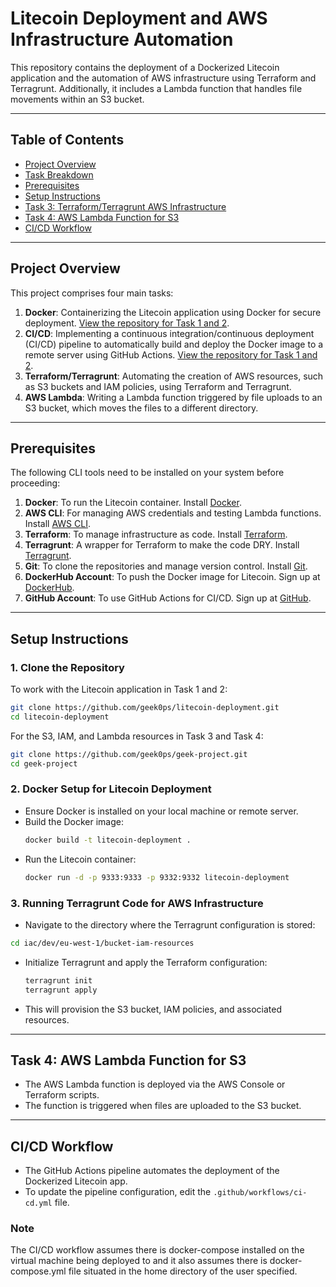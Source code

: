 # **Litecoin Deployment and AWS Infrastructure Automation**

This repository contains the deployment of a Dockerized Litecoin application and the automation of AWS infrastructure using Terraform and Terragrunt. Additionally, it includes a Lambda function that handles file movements within an S3 bucket.

---

## **Table of Contents**
- [Project Overview](#project-overview)
- [Task Breakdown](#task-breakdown)
- [Prerequisites](#prerequisites)
- [Setup Instructions](#setup-instructions)
- [Task 3: Terraform/Terragrunt AWS Infrastructure](#task-3-terraformterragrunt-aws-infrastructure)
- [Task 4: AWS Lambda Function for S3](#task-4-aws-lambda-function-for-s3)
- [CI/CD Workflow](#cicd-workflow)

---

## **Project Overview**

This project comprises four main tasks:
1. **Docker**: Containerizing the Litecoin application using Docker for secure deployment. [View the repository for Task 1 and 2](https://github.com/geek0ps/litecoin-deployment).
2. **CI/CD**: Implementing a continuous integration/continuous deployment (CI/CD) pipeline to automatically build and deploy the Docker image to a remote server using GitHub Actions. [View the repository for Task 1 and 2](https://github.com/geek0ps/litecoin-deployment).
3. **Terraform/Terragrunt**: Automating the creation of AWS resources, such as S3 buckets and IAM policies, using Terraform and Terragrunt.
4. **AWS Lambda**: Writing a Lambda function triggered by file uploads to an S3 bucket, which moves the files to a different directory.

---

## **Prerequisites**

The following CLI tools need to be installed on your system before proceeding:

1. **Docker**: To run the Litecoin container. Install [Docker](https://docs.docker.com/get-docker/).
2. **AWS CLI**: For managing AWS credentials and testing Lambda functions. Install [AWS CLI](https://aws.amazon.com/cli/).
3. **Terraform**: To manage infrastructure as code. Install [Terraform](https://learn.hashicorp.com/tutorials/terraform/install-cli).
4. **Terragrunt**: A wrapper for Terraform to make the code DRY. Install [Terragrunt](https://terragrunt.gruntwork.io/docs/getting-started/install/).
5. **Git**: To clone the repositories and manage version control. Install [Git](https://git-scm.com/book/en/v2/Getting-Started-Installing-Git).
6. **DockerHub Account**: To push the Docker image for Litecoin. Sign up at [DockerHub](https://hub.docker.com/).
7. **GitHub Account**: To use GitHub Actions for CI/CD. Sign up at [GitHub](https://github.com/).

---

## **Setup Instructions**

### **1. Clone the Repository**

To work with the Litecoin application in Task 1 and 2:
   ```bash
   git clone https://github.com/geek0ps/litecoin-deployment.git
   cd litecoin-deployment
   ```

For the S3, IAM, and Lambda resources in Task 3 and Task 4:
   ```bash
   git clone https://github.com/geek0ps/geek-project.git
   cd geek-project
   ```

### **2. Docker Setup for Litecoin Deployment**
   - Ensure Docker is installed on your local machine or remote server.
   - Build the Docker image:
     ```bash
     docker build -t litecoin-deployment .
     ```
   - Run the Litecoin container:
     ```bash
     docker run -d -p 9333:9333 -p 9332:9332 litecoin-deployment
     ```

### **3. Running Terragrunt Code for AWS Infrastructure**

   - Navigate to the directory where the Terragrunt configuration is stored:
   ```bash
   cd iac/dev/eu-west-1/bucket-iam-resources
   ```

   - Initialize Terragrunt and apply the Terraform configuration:
     ```bash
     terragrunt init
     terragrunt apply
     ```

   - This will provision the S3 bucket, IAM policies, and associated resources.

---

## **Task 4: AWS Lambda Function for S3**
   - The AWS Lambda function is deployed via the AWS Console or Terraform scripts.
   - The function is triggered when files are uploaded to the S3 bucket.

---

## **CI/CD Workflow**
- The GitHub Actions pipeline automates the deployment of the Dockerized Litecoin app.
- To update the pipeline configuration, edit the `.github/workflows/ci-cd.yml` file.



### **Note**
The CI/CD workflow assumes there is docker-compose installed on the virtual machine being deployed to and it also assumes there is docker-compose.yml file situated in the home directory of the user specified.
